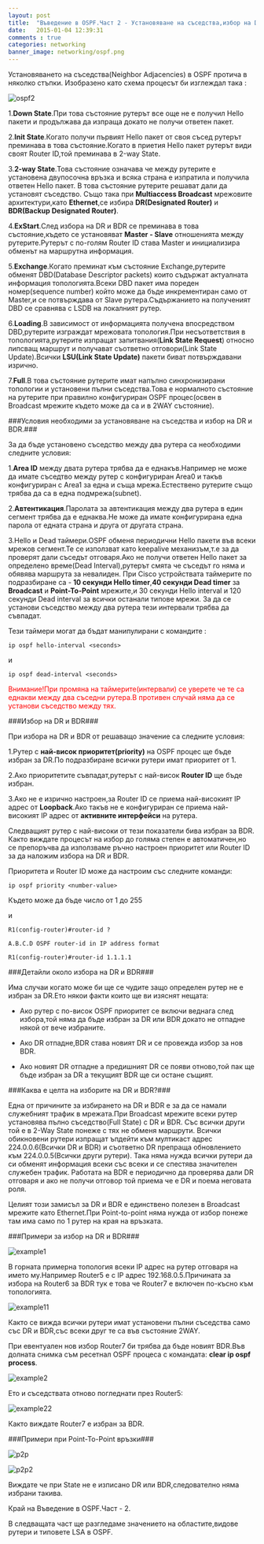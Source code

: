 ```yaml
---
layout: post
title:  "Въведение в OSPF.Част 2 - Установяване на съседства,избор на DR и BDR и обмен на маршрутна информация."
date:   2015-01-04 12:39:31
comments : true
categories: networking
banner_image: networking/ospf.png
---
```


Установяването на съседства(Neighbor Adjacencies) в OSPF протича в няколко стъпки.
Изобразено като схема процесът би изглеждал така :

![ospf2](https://github.com/etem/etem.github.io/raw/master/assets/images/networking/ospf2.gif)

1.**Down State**.При това състояние рутерът все още не е получил Hello пакети и продължава да изпраща докато не получи ответен пакет.

2.**Init State**.Когато получи първият Hello пакет от своя съсед рутерът преминава в това състояние.Когато в приетия Hello пакет рутерът види своят Router ID,той преминава в 2-way State.

3.**2-way State**.Това състояние означава че между рутерите е установена двупосочна връзка и всяка страна е изпратила и получила ответен Hello пакет.
В това състояние рутерите решават дали да установят съседство.
Също така при **Multiaccess Broadcast** мрежовите архитектури,като **Ethernet**,се избира **DR(Designated Router)** и **BDR(Backup Designated Router)**.

4.**ExStart**.След избора на DR и BDR се преминава в това състояние,където се установяват **Master - Slave** отношенията между рутерите.Рутерът с по-голям Router ID става Master и инициализира обменът на маршрутна информация.

5.**Exchange**.Когато преминат към състояние Exchange,рутерите обменят DBD(Database Descriptor packets) които съдържат актуалната информация топологията.Всеки DBD пакет има пореден номер(sequence number) който може да бъде инкрементиран само от Master,и се потвърждава от Slave рутера.Съдържанието на полученият DBD се сравнява с LSDB на локалният рутер.

6.**Loading**.В зависимост от информацията получена впосредством DBD,рутерите изграждат мрежовата топология.При несъответствия в топологията,рутерите изпращат запитвания(**Link State Request**) относно липсващ маршрут  и получават съответно отговори(Link State Update).Всички **LSU(Link State Update)** пакети биват потвърждавани изрично.

7.**Full**.В това състояние рутерите имат напълно синхронизирани топологии и установени пълни съседства.Това е нормалното състояние на рутерите при правилно конфигуриран OSPF процес(освен в Broadcast мрежите където може да са и в 2WAY състояние).


###Условия необходими за установяване на съседства и избор на DR и BDR.###



За да бъде установено съседство между два рутера са необходими следните условия:



1.**Area ID** между двата рутера трябва да е еднакъв.Например не може да имате съседтво между рутер с конфигуриран Area0 и такъв конфигуриран с Area1 за една и съща мрежа.Естествено рутерите също трябва да са в една подмрежа(subnet).

2.**Автентикация**.Паролата за автентикация между два рутера в един сегмент трябва да е еднаква.Не може да имате конфигурирана една парола от едната страна и друга от другата страна.

3.Hello и Dead таймери.OSPF обменя периодични Hello пакети във всеки мрежов сегмент.Те се използват като keepalive механизъм,т.е за да проверят дали съседът отговаря.Ако не получи ответен Hello пакет за определено време(Dead Interval),рутерът смята че съседът го няма и обявява маршрута за невалиден.
При Cisco устройствата таймерите по подразбиране са - **10 секунди Hello timer**,**40 секунди Dead timer** за **Broadcast** и **Point-To-Point** мрежите,и 30 секунди Hello interval и 120 секунди Dead interval за всички останали типове мрежи.
За да се установи съседство между два рутера тези интервали трябва да съвпадат.


Тези таймери могат да бъдат манипулирани с командите :

`ip ospf hello-interval <seconds>`

и 

`ip ospf dead-interval <seconds>`



<span style="color: red">Внимание!При промяна на таймерите(интервали) се уверете че те са еднакви между два съседни рутера.В противен случай няма да се установи съседство между тях.</span>


###Избор на DR и BDR###


При избора на DR и BDR от решаващо значение са следните условия:



1.Рутер с **най-висок приоритет(priority)** на OSPF процес ще бъде избран за DR.По подразбиране всички рутери имат приоритет от 1.

2.Ако приоритетите съвпадат,рутерът с най-висок **Router ID** ще бъде избран.

3.Ако не е изрично настроен,за Router ID се приема най-високият IP адрес от **Loopback**.Ако такъв не е конфигуриран се приема най-високият IP адрес от **активните интерфейси** на рутера.

Следващият рутер с най-високи от тези показатели бива избран за BDR.
Както виждате процесът на избор до голяма степен е автоматичен,но се препоръчва да използваме ръчно настроен приоритет или Router ID за да наложим избора на DR и BDR.


Приоритета и Router ID може да настроим със следните команди:

`ip ospf priority <number-value> `

Където <number-value> може да бъде число от 1 до 255

и 

`R1(config-router)#router-id ?`

`A.B.C.D OSPF router-id in IP address format`

`R1(config-router)#router-id 1.1.1.1`




###Детайли около избора на DR и BDR###




Има случаи когато може би ще се чудите защо определен рутер не е избран за DR.Ето някои факти които ще ви изяснят нещата:


- Ако рутер с по-висок OSPF приоритет се включи веднага след избора,той няма да бъде избран за DR или BDR докато не отпадне някой от вече избраните.


- Ако DR отпадне,BDR става новият DR и се провежда избор за нов BDR.


- Ако новият DR отпадне а предишният DR се появи отново,той пак ще бъде избран за DR а текущият BDR ще си остане същият.



###Каква е целта на изборите на DR и BDR?###



Една от причините за избирането на DR и BDR е за да се намали служебният трафик в мрежата.При Broadcast мрежите всеки рутер установява пълно съседство(Full State) с DR и BDR.
Със всички други той е в 2-Way State понеже с тях не обменя маршрути.
Всички обикновени рутери изпращат ъпдейти към мултикаст адрес 224.0.0.6(Всички DR и BDR) и съответно DR препраща обновлението към 224.0.0.5(Всички други рутери).
Така няма нужда всички рутери да си обменят информация всеки със всеки и се спестява значителен служебен трафик.
Работата на BDR е периодично да проверява дали DR отговаря и ако не получи отговор той приема че е DR и поема неговата роля.


Целият този замисъл за DR и BDR е единствено полезен в Broadcast мрежите като Ethernet.При Point-to-point няма нужда от избор понеже там има само по 1 рутер на края на връзката.


###Примери за избор на DR и BDR###


![example1](https://github.com/etem/etem.github.io/raw/master/assets/images/networking/example1.png)

В горната примерна топология всеки IP адрес на рутер отговаря на името му.Например Router5 е с IP адрес 192.168.0.5.Причината за избора на Router6 за BDR тук е това че Router7 е включен по-късно към топологията.


![example11](https://github.com/etem/etem.github.io/raw/master/assets/images/networking/example11.png)

Както се вижда всички рутери имат установени пълни съседства само със DR и BDR,със всеки друг те са във състояние 2WAY.

При евентуален нов избор Router7 би трябва да бъде новият BDR.Във долната снимка съм ресетнал OSPF процеса с командата:
**clear ip ospf process**.

![example2](https://github.com/etem/etem.github.io/raw/master/assets/images/networking/example2.png)

Ето и съседствата отново погледнати през Router5:


![example22](https://github.com/etem/etem.github.io/raw/master/assets/images/networking/example22.png)

Както виждате Router7 е избран за BDR.


###Примери при Point-To-Point връзки###

![p2p](https://github.com/etem/etem.github.io/raw/master/assets/images/networking/p2p.png)


![p2p2](https://github.com/etem/etem.github.io/raw/master/assets/images/networking/p2p2.png)

Виждате че при State не е изписано DR или BDR,следователно няма избрани такива.

Край на Въведение в OSPF.Част - 2.

В следващата част ще разгледаме значението на областите,видове рутери и типовете LSA в OSPF.